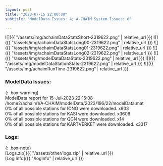 ```yaml
---
layout: post
title: "2023-07-15 22:00:00"
subtitle: "ModelData Issues: 4; A-CHAIM System Issues: 0"

---
```


![]({{ "/assets/img/achaimDataStatsShort-2319622.png" | relative_url }})
![]({{ "/assets/img/achaimDataStatsLong00-2319622.png" | relative_url }})
![]({{ "/assets/img/achaimDataStatsLong01-2319622.png" | relative_url }})
![]({{ "/assets/img/achaimDataStatsLong02-2319622.png" | relative_url }})
![]({{ "/assets/img/modelDataDataStats-2319622.png" | relative_url }})
![]({{ "/assets/img/modelDataStationStats-2319622.png" | relative_url }})
![]({{ "/assets/img/achaimRunTime-2319622.png" | relative_url }})


### ModelData Issues:  
  
{: .box-warning}  
 ModelData report for 15-Jul-2023 22:15:08   
 /home2/achaim1/A-CHAIM/modelData/2023/196/22/modelData.mat   
 0% of all possible stations for IONO were downloaded. x603   
 0% of all possible stations for KASI were downloaded. x3608   
 0% of all possible stations for QGN were downloaded. x14   
 0% of all possible stations for KARTVERKET were downloaded. x3317   
  


### Logs:  
  
{: .box-note}  
[Logs.zip]({{ "/assets/other/logs.zip" | relative_url }})  
[Log Info]({{ "/logInfo" | relative_url }})  
